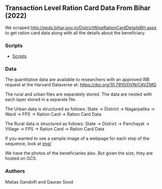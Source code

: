 ## Transaction Level Ration Card Data From Bihar (2022)

We scraped http://epds.bihar.gov.in/DistrictWiseRationCardDetailsBH.aspx to get ration card data along with all the details about the beneficiary.

### Scripts

* [Scripts](scripts/)

### Data

The quantitative data are available to researchers with an approved IRB request at the Harvard Dataverse at: https://doi.org/10.7910/DVN/CAVZMQ

The rural and urban files are separately stored. The data are nested with each layer stored in a separate file.

The Urban data is structured as follows:
State -> District -> Nagarpalika -> Ward -> FPS -> Ration Card -> Ration Card Data 

The Rural data is structured as follows:
State -> District -> Panchayat -> Village -> FPS -> Ration Card -> Ration Card Data

If you wanted to see a sample image of a webpage for each step of the sequence, look at [img/](img/)

We have the photos of the beneficiaries also. But given the size, they are hosted on GCS. 

### Authors

Matias Gandolfi and Gaurav Sood
